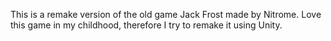This is a remake version of the old game Jack Frost made by Nitrome.
Love this game in my childhood, therefore I try to remake it using Unity.

